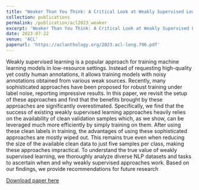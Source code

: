 ```yaml
---
title: "Weaker Than You Think: A Critical Look at Weakly Supervised Learning"
collection: publications
permalink: /publication/acl2023_weaker
excerpt: 'Weaker Than You Think: A Critical Look at Weakly Supervised Learning'
date: 2023-07-22
venue: 'ACL'
paperurl: 'https://aclanthology.org/2023.acl-long.796.pdf'
---
```

Weakly supervised learning is a popular approach for training machine learning models in low-resource settings. Instead of requesting
high-quality yet costly human annotations, it
allows training models with noisy annotations
obtained from various weak sources. Recently,
many sophisticated approaches have been proposed for robust training under label noise, reporting impressive results. In this paper, we revisit the setup of these approaches and find that
the benefits brought by these approaches are
significantly overestimated. Specifically, we
find that the success of existing weakly supervised learning approaches heavily relies on the
availability of clean validation samples which,
as we show, can be leveraged much more efficiently by simply training on them. After
using these clean labels in training, the advantages of using these sophisticated approaches
are mostly wiped out. This remains true even
when reducing the size of the available clean
data to just five samples per class, making these
approaches impractical. To understand the true
value of weakly supervised learning, we thoroughly analyze diverse NLP datasets and tasks
to ascertain when and why weakly supervised
approaches work. Based on our findings, we
provide recommendations for future research

[Download paper here]([http://academicpages.github.io/files/paper3.pdf](https://aclanthology.org/2023.acl-long.796.pdf))

